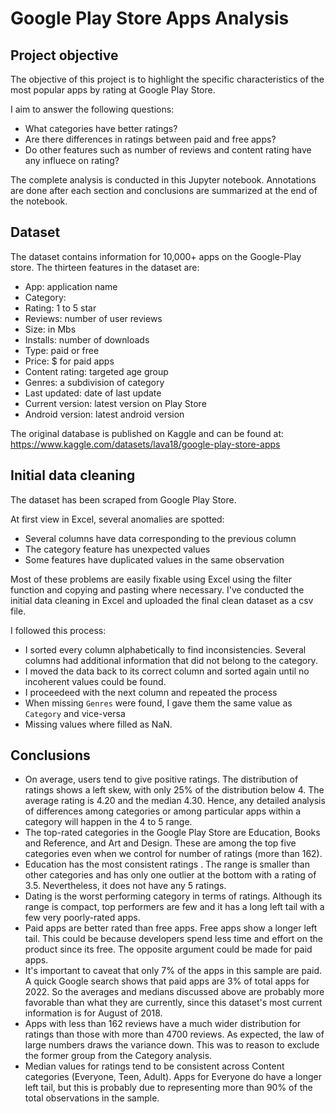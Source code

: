 # Google Play Store Apps Analysis

## Project objective
The objective of this project is to highlight the specific characteristics of the most popular apps by rating at Google Play Store. 

I aim to answer the following questions:

- What categories have better ratings?
- Are there differences in ratings between paid and free apps?
- Do other features such as number of reviews and content rating have any influece on rating?

The complete analysis is conducted in this Jupyter notebook. Annotations are done after each section and conclusions are summarized at the end of the notebook.  

## Dataset
The dataset contains information for 10,000+ apps on the Google-Play store. 
The thirteen features in the dataset are: 
- App: application name
- Category:  
- Rating: 1 to 5 star  
- Reviews: number of user reviews
- Size: in Mbs
- Installs: number of downloads
- Type: paid or free
- Price: $ for paid apps
- Content rating: targeted age group
- Genres: a subdivision of category
- Last updated: date of last update
- Current version: latest version on Play Store
- Android version: latest android version

The original database is published on Kaggle and can be found at: 
https://www.kaggle.com/datasets/lava18/google-play-store-apps

## Initial data cleaning
The dataset has been scraped from Google Play Store. 

At first view in Excel, several anomalies are spotted: 
- Several columns have data corresponding to the previous column
- The category feature has unexpected values
- Some features have duplicated values in the same observation

Most of these problems are easily fixable using Excel using the filter function and copying and pasting where necessary. 
I've conducted the initial data cleaning in Excel and uploaded the final clean dataset as a csv file. 

I followed this process:  
-  I sorted every column alphabetically to find inconsistencies. Several columns had additional information that did not belong to the category.  
-  I moved the data back to its correct column and sorted again until no incoherent values could be found.  
-  I proceedeed with the next column and repeated the process
-  When missing  `Genres` were found, I gave them the same value as `Category` and vice-versa
-  Missing values where filled as NaN.

## Conclusions
- On average, users tend to give positive ratings. The distribution of ratings shows a left skew, with only 25% of the distribution below 4. The average rating is 4.20 and the median 4.30. Hence, any detailed analysis of differences among categories or among particular apps within a category will happen in the 4 to 5 range.
- The top-rated categories in the Google Play Store are Education, Books and Reference, and Art and Design. These are among the top five categories even when we control for number of ratings (more than 162).
- Education has the most consistent ratings . The range is smaller than other categories and has only one outlier at the bottom with a rating of 3.5. Nevertheless, it does not have any 5 ratings.
- Dating is the worst performing category in terms of ratings. Although its range is compact, top performers are few and it has a long left tail with a few very poorly-rated apps.
- Paid apps are better rated than free apps. Free apps show a longer left tail. This could be because developers spend less time and effort on the product since its free. The opposite argument could be made for paid apps.
- It's important to caveat that only 7% of the apps in this sample are paid. A quick Google search shows that paid apps are 3% of total apps for 2022. So the averages and medians discussed above are probably more favorable than what they are currently, since this dataset's most current information is for August of 2018.
- Apps with less than 162 reviews have a much wider distribution for ratings than those with more than 4700 reviews. As expected, the law of large numbers draws the variance down. This was to reason to exclude the former group from the Category analysis.
- Median values for ratings tend to be consistent across Content categories (Everyone, Teen, Adult). Apps for Everyone do have a longer left tail, but this is probably due to representing more than 90% of the total observations in the sample.
